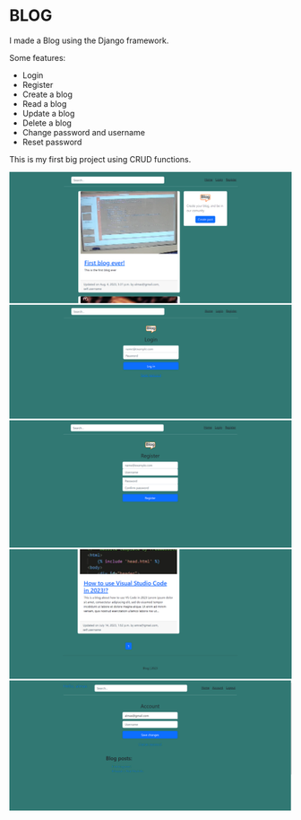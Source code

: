 # BLOG

I made a Blog using the Django framework.

Some features:
  - Login
  - Register
  - Create a blog
  - Read a blog
  - Update a blog
  - Delete a blog
  - Change password and username
  - Reset password

This is my first big project using CRUD functions.

![Landing Page](https://github.com/almasdelic/blog_project/blob/main/Screenshot%202023-12-06%20202149.png)
![Login](https://github.com/almasdelic/blog_project/blob/main/Screenshot%202023-12-06%20202203.png)
![Register](https://github.com/almasdelic/blog_project/blob/main/Screenshot%202023-12-06%20202214.png)
![Pagination](https://github.com/almasdelic/blog_project/blob/main/Screenshot%202023-12-06%20202250.png)
![Account](https://github.com/almasdelic/blog_project/blob/main/Screenshot%202023-12-06%20202308.png)
